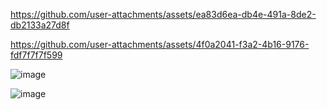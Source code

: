 https://github.com/user-attachments/assets/ea83d6ea-db4e-491a-8de2-db2133a27d8f



https://github.com/user-attachments/assets/4f0a2041-f3a2-4b16-9176-fdf7f7f7f599

![image](https://github.com/user-attachments/assets/72cdacbb-669f-425d-ba95-a3579d6802a7)

![image](https://github.com/user-attachments/assets/deec92db-a32a-4337-a40b-aa6f4f94773e)
